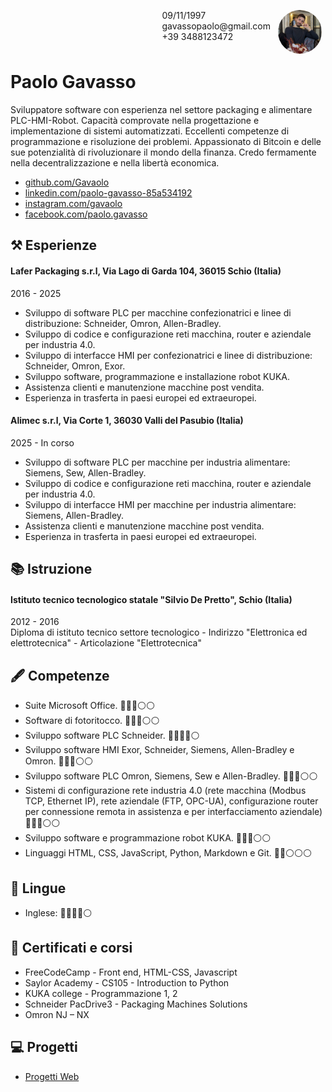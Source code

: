 <img style="float:right;border-radius:50%;width:70px;padding:6px" src="profilo.png" />

<span style="float:right;padding:6px"> 
    09/11/1997 <br>
    gavassopaolo@gmail.com <br> 
    +39 3488123472 <br> 
</span>

<br><br><br>

# Paolo Gavasso
Sviluppatore software con esperienza nel settore packaging e alimentare PLC-HMI-Robot. Capacità comprovate nella progettazione e implementazione di sistemi automatizzati. Eccellenti competenze di programmazione e risoluzione dei problemi. Appassionato di Bitcoin e delle sue potenzialità di rivoluzionare il mondo della finanza. Credo fermamente nella decentralizzazione e nella libertà economica.

- [github.com/Gavaolo](https://github.com/Gavaolo/gavaolo.github.io)
- [linkedin.com/paolo-gavasso-85a534192](https://www.linkedin.com/in/paolo-gavasso-85a534192)
- [instagram.com/gavaolo](https://www.instagram.com/gavaolo/?hl=it)
- <i class="fab fa-facebook-square"></i>[facebook.com/paolo.gavasso](https://www.facebook.com/paolo.gavasso)

## ⚒️ Esperienze
#### Lafer Packaging s.r.l, Via Lago di Garda 104, 36015 Schio (Italia)
2016 - 2025
- Sviluppo di software PLC per macchine confezionatrici e linee di distribuzione: Schneider, Omron, Allen-Bradley.
- Sviluppo di codice e configurazione reti macchina, router e aziendale per industria 4.0.
- Sviluppo di interfacce HMI per confezionatrici e linee di distribuzione: Schneider, Omron, Exor.
- Sviluppo software, programmazione e installazione robot KUKA.
- Assistenza clienti e manutenzione macchine post vendita.
- Esperienza in trasferta in paesi europei ed extraeuropei. 

#### Alimec s.r.l, Via Corte 1, 36030 Valli del Pasubio (Italia)
2025 - In corso
- Sviluppo di software PLC per macchine per industria alimentare: Siemens, Sew, Allen-Bradley.
- Sviluppo di codice e configurazione reti macchina, router e aziendale per industria 4.0.
- Sviluppo di interfacce HMI per macchine per industria alimentare: Siemens, Allen-Bradley.
- Assistenza clienti e manutenzione macchine post vendita.
- Esperienza in trasferta in paesi europei ed extraeuropei. 

## 📚 Istruzione
#### Istituto tecnico tecnologico statale "Silvio De Pretto", Schio (Italia)  
2012 - 2016  
Diploma di istituto tecnico settore tecnologico - Indirizzo "Elettronica 
ed elettrotecnica" - Articolazione "Elettrotecnica"

## 🖋️ Competenze
- Suite Microsoft Office. 🔵🔵🔵⚪⚪
- Software di fotoritocco. 🔵🔵🔵⚪⚪
- Sviluppo software PLC Schneider. 🔵🔵🔵🔵⚪
- Sviluppo software HMI Exor, Schneider, Siemens, Allen-Bradley e Omron. 🔵🔵🔵⚪⚪
- Sviluppo software PLC Omron, Siemens, Sew e Allen-Bradley. 🔵🔵🔵⚪⚪
- Sistemi di configurazione rete industria 4.0 (rete macchina (Modbus TCP, Ethernet IP), rete aziendale (FTP, OPC-UA), configurazione router per connessione remota in assistenza e per interfacciamento aziendale) 🔵🔵🔵⚪⚪
- Sviluppo software e programmazione robot KUKA. 🔵🔵🔵⚪⚪
- Linguaggi HTML, CSS, JavaScript, Python, Markdown e Git. 🔵🔵⚪⚪⚪

## 💭 Lingue
- Inglese: 🔵🔵🔵🔵⚪

## 📜 Certificati e corsi
- FreeCodeCamp - Front end, HTML-CSS, Javascript
- Saylor Academy - CS105 - Introduction to Python
- KUKA college - Programmazione 1, 2
- Schneider PacDrive3 - Packaging Machines Solutions
- Omron NJ – NX

## 💻 Progetti
- [Progetti Web](https://github.com/gavaolo/gavaolo.github.io/tree/main/projects/web_projects)
